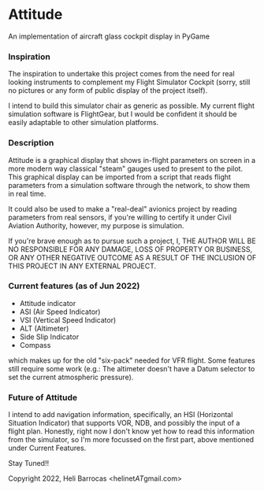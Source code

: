 # Attitude
An implementation of aircraft glass cockpit display in PyGame                                                     

### Inspiration                                                                                                   

The inspiration to undertake this project comes from the need for real looking instruments to complement my Flight Simulator Cockpit (sorry, still no pictures or any form of public display of the project itself).                 

I intend to build this simulator chair as generic as possible. My current flight simulation software is FlightGear, but I would be confident it should be easily adaptable to other simulation platforms.                 

### Description                                                                                                   

Attitude is a graphical display that shows in-flight parameters on screen in a more modern way classical "steam" gauges used to present to the pilot. This graphical display can be imported from a script that reads flight parameters from a simulation software through the network, to show them in real time.                             

It could also be used to make a "real-deal" avionics project by reading parameters from real sensors, if you're willing to certify it under Civil Aviation Authority, however, my purpose is simulation.                           

If you're brave enough as to pursue such a project, I, THE AUTHOR WILL BE NO RESPONSIBLE FOR ANY DAMAGE, LOSS OF PROPERTY OR BUSINESS, OR ANY OTHER NEGATIVE OUTCOME AS A RESULT OF THE INCLUSION OF THIS PROJECT IN ANY EXTERNAL PROJECT.                                                                          

### Current features (as of Jun 2022)                                                                                                                                                                      
* Attitude indicator
* ASI (Air Speed Indicator) 
* VSI (Vertical Speed Indicator) 
* ALT (Altimeter)
* Side Slip Indicator
* Compass

which makes up for the old "six-pack" needed for VFR flight. Some features still require some work (e.g.: The altimeter doesn't have a Datum selector to set the current atmospheric pressure).

### Future of Attitude

I intend to add navigation information, specifically, an HSI (Horizontal Situation Indicator) that supports VOR, NDB, and possibly the input of a flight plan. Honestly, right now I don't know yet how to read this information from the simulator, so I'm more focussed on the first part, above mentioned under Current Features.

Stay Tuned!!

Copyright 2022, Heli Barrocas <helinet*AT*gmail.com>  
